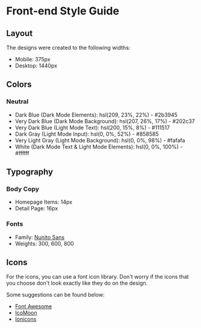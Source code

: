 # Front-end Style Guide

## Layout

The designs were created to the following widths:

- Mobile: 375px
- Desktop: 1440px

## Colors

### Neutral

- Dark Blue (Dark Mode Elements): hsl(209, 23%, 22%) - #2b3945
- Very Dark Blue (Dark Mode Background): hsl(207, 26%, 17%) - #202c37
- Very Dark Blue (Light Mode Text): hsl(200, 15%, 8%) - #111517 
- Dark Gray (Light Mode Input): hsl(0, 0%, 52%) - #858585
- Very Light Gray (Light Mode Background): hsl(0, 0%, 98%) - #fafafa
- White (Dark Mode Text & Light Mode Elements): hsl(0, 0%, 100%) - #ffffff

## Typography

### Body Copy

- Homepage Items: 14px
- Detail Page: 16px 

### Fonts

- Family: [Nunito Sans](https://fonts.google.com/specimen/Nunito+Sans)
- Weights: 300, 600, 800

## Icons

For the icons, you can use a font icon library. Don't worry if the icons that you choose don't look exactly like they do on the design.

Some suggestions can be found below:

- [Font Awesome](https://fontawesome.com)
- [IcoMoon](https://icomoon.io)
- [Ionicons](https://ionicons.com)